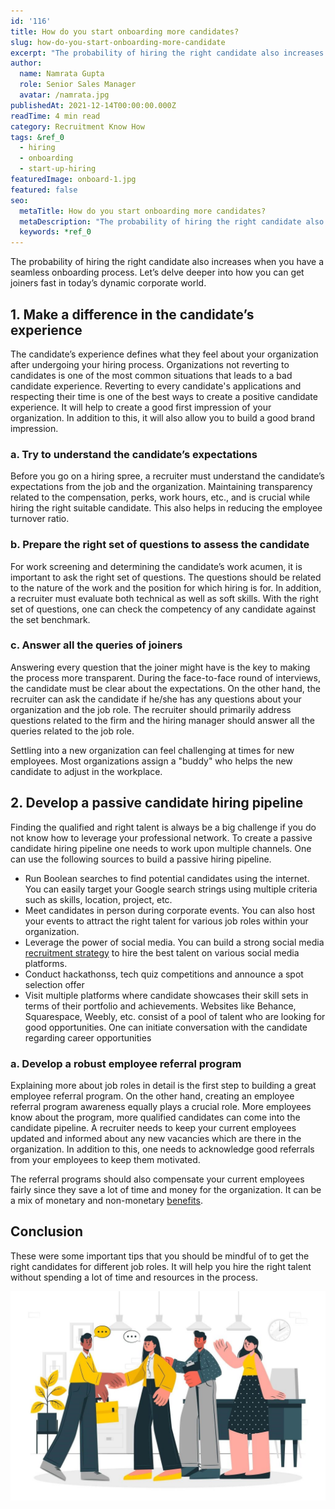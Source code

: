 ```yaml
---
id: '116'
title: How do you start onboarding more candidates?
slug: how-do-you-start-onboarding-more-candidate
excerpt: "The probability of hiring the right candidate also increases when you have a seamless onboarding process. Let’s delve deeper into how you can get joiners fast in today’s dynamic corporate world.\_\n\n<!..."
author:
  name: Namrata Gupta
  role: Senior Sales Manager
  avatar: /namrata.jpg
publishedAt: 2021-12-14T00:00:00.000Z
readTime: 4 min read
category: Recruitment Know How
tags: &ref_0
  - hiring
  - onboarding
  - start-up-hiring
featuredImage: onboard-1.jpg
featured: false
seo:
  metaTitle: How do you start onboarding more candidates?
  metaDescription: "The probability of hiring the right candidate also increases when you have a seamless onboarding process. Let’s delve deeper into how you can get joiners fast in today’s dynamic corporate world.\_\n\n<!..."
  keywords: *ref_0
---
```


The probability of hiring the right candidate also increases when you have a seamless onboarding process. Let’s delve deeper into how you can get joiners fast in today’s dynamic corporate world. 

<!--more-->

## **1\. Make a difference in the candidate’s experience**

The candidate’s experience defines what they feel about your organization after undergoing your hiring process. Organizations not reverting to candidates is one of the most common situations that leads to a bad candidate experience. Reverting to every candidate's applications and respecting their time is one of the best ways to create a positive candidate experience. It will help to create a good first impression of your organization. In addition to this, it will also allow you to build a good brand impression.

### a. **Try to understand the candidate’s expectations**

Before you go on a hiring spree, a recruiter must understand the candidate’s expectations from the job and the organization. Maintaining transparency related to the compensation, perks, work hours, etc., and is crucial while hiring the right suitable candidate. This also helps in reducing the employee turnover ratio.

### b. **Prepare the right set of questions to assess the candidate**

For work screening and determining the candidate’s work acumen, it is important to ask the right set of questions. The questions should be related to the nature of the work and the position for which hiring is for. In addition, a recruiter must evaluate both technical as well as soft skills. With the right set of questions, one can check the competency of any candidate against the set benchmark.

### c. **Answer all the queries of joiners** 

Answering every question that the joiner might have is the key to making the process more transparent. During the face-to-face round of interviews, the candidate must be clear about the expectations. On the other hand, the recruiter can ask the candidate if he/she has any questions about your organization and the job role. The recruiter should primarily address questions related to the firm and the hiring manager should answer all the queries related to the job role.

Settling into a new organization can feel challenging at times for new employees. Most organizations assign a "buddy" who helps the new candidate to adjust in the workplace.  

## **2\. Develop a passive candidate hiring pipeline**

Finding the qualified and right talent is always be a big challenge if you do not know how to leverage your professional network. To create a passive candidate hiring pipeline one needs to work upon multiple channels. One can use the following sources to build a passive hiring pipeline.

- Run Boolean searches to find potential candidates using the internet. You can easily target your Google search strings using multiple criteria such as skills, location, project, etc.
- Meet candidates in person during corporate events. You can also host your events to attract the right talent for various job roles within your organization.
- Leverage the power of social media. You can build a strong social media [recruitment strategy](https://www.thetalentpool.ai/blogs/3-unknown-recruitment-strategies-for-niche-hiring/) to hire the best talent on various social media platforms.
- Conduct hackathonss, tech quiz competitions and announce a spot selection offer
- Visit multiple platforms where candidate showcases their skill sets in terms of their portfolio and achievements. Websites like Behance, Squarespace, Weebly, etc. consist of a pool of talent who are looking for good opportunities. One can initiate conversation with the candidate regarding career opportunities

### a. **Develop a robust employee referral program**

Explaining more about job roles in detail is the first step to building a great employee referral program. On the other hand, creating an employee referral program awareness equally plays a crucial role. More employees know about the program, more qualified candidates can come into the candidate pipeline. A recruiter needs to keep your current employees updated and informed about any new vacancies which are there in the organization. In addition to this, one needs to acknowledge good referrals from your employees to keep them motivated. 

The referral programs should also compensate your current employees fairly since they save a lot of time and money for the organization. It can be a mix of monetary and non-monetary [benefits](https://www.thetalentpool.ai/recruitment-management-software-benefits/).

## **Conclusion** 

These were some important tips that you should be mindful of to get the right candidates for different job roles. It will help you hire the right talent without spending a lot of time and resources in the process.

![candidate-onboarding ](images/onboard-1-1024x682.jpg)
